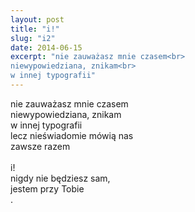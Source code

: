 ```yaml
---
layout: post
title: "i!"
slug: "i2"
date: 2014-06-15
excerpt: "nie zauważasz mnie czasem<br>
niewypowiedziana, znikam<br>
w innej typografii"
---
```

nie zauważasz mnie czasem<br>
niewypowiedziana, znikam<br>
w innej typografii<br>
lecz nieświadomie mówią nas<br>
zawsze razem<br>
<br>
i!<br>
nigdy nie będziesz sam,<br>
jestem przy Tobie<br>
.